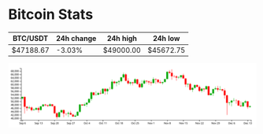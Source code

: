 # Bitcoin Stats

BTC/USDT|24h change|24h high|24h low|
|---|---|---|---|
|$47188.67|-3.03%|$49000.00|$45672.75|

<img src="./chart.svg">
